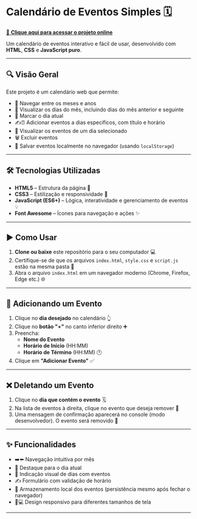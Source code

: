 # Calendário de Eventos Simples 🗓️

[🚀 **Clique aqui para acessar o projeto online**](https://vitoriadc.github.io/calendario/)

Um calendário de eventos interativo e fácil de usar, desenvolvido com **HTML**, **CSS** e **JavaScript puro**. 

---

## 🔍 Visão Geral

Este projeto é um calendário web que permite:

- 📅 Navegar entre os meses e anos  
- 📆 Visualizar os dias do mês, incluindo dias do mês anterior e seguinte  
- 🎯 Marcar o dia atual  
- ✍️⏰ Adicionar eventos a dias específicos, com título e horário  
- 👀 Visualizar os eventos de um dia selecionado  
- 🗑️ Excluir eventos  
- 💾 Salvar eventos localmente no navegador (usando `localStorage`)

---

## 🛠️ Tecnologias Utilizadas

- **HTML5** – Estrutura da página 🧱  
- **CSS3** – Estilização e responsividade 🎨  
- **JavaScript (ES6+)** – Lógica, interatividade e gerenciamento de eventos 💡  
- **Font Awesome** – Ícones para navegação e ações ✨

---

## ▶️ Como Usar

1. **Clone ou baixe** este repositório para o seu computador 💻  
2. Certifique-se de que os arquivos `index.html`, `style.css` e `script.js` estão na mesma pasta 📁  
3. Abra o arquivo `index.html` em um navegador moderno (Chrome, Firefox, Edge etc.) 🌐

---

## 📝 Adicionando um Evento

1. Clique no **dia desejado** no calendário 👆  
2. Clique no **botão "+"** no canto inferior direito ➕  
3. Preencha:
   - **Nome do Evento**
   - **Horário de Início** (HH:MM)
   - **Horário de Término** (HH:MM) 🕐  
4. Clique em **"Adicionar Evento"** ✅

---

## ❌ Deletando um Evento

1. Clique no **dia que contém o evento** 🗓️  
2. Na lista de eventos à direita, clique no evento que deseja remover 🧹  
3. Uma mensagem de confirmação aparecerá no console (modo desenvolvedor). O evento será removido 🚮

---

## ✨ Funcionalidades

- ➡️⬅️ Navegação intuitiva por mês  
- 🌟 Destaque para o dia atual  
- 📌 Indicação visual de dias com eventos  
- ✍️ Formulário com validação de horário  
- 🧠 Armazenamento local dos eventos (persistência mesmo após fechar o navegador)  
- 📱💻 Design responsivo para diferentes tamanhos de tela

---

